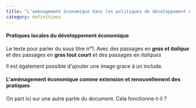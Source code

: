 ```yaml
---
title: "L'aménagement économique dans les politiques de développement économique des territoires"
category: definitions
---
```

#### Pratiques locales du développement économique
Le texte pour parler du sous titre n°1. Avec des passages en ***gras et italique*** et des passages en **gras tout court** et des passages en *italiques*

Il est également possible d'ajouter une image grace à un include.

#### L'aménagement économique comme extension et renouvellement des pratiques 
On part ici sur une autre partie du document. Cela fonctionne-t-il ?